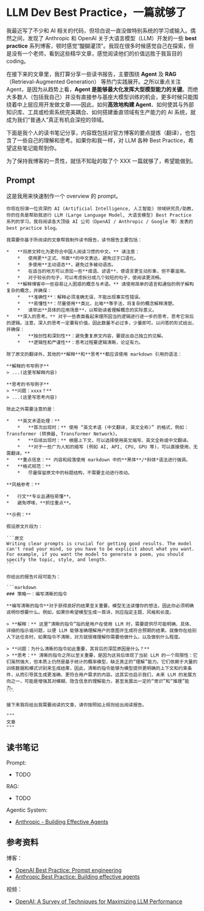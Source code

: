 # LLM Dev Best Practice，一篇就够了

我最近写了不少和 AI 相关的代码，但坦白说一直没做特别系统的学习或输入。偶然之间，发现了 Anthropic 和 OpenAI 关于大语言模型（LLM）开发的一些 **best practice** 系列博客，顿时感觉“醍醐灌顶”。我现在很多时候感觉自己在探索，但是没有一个老师，看到这些精华文章，感觉阅读他们的价值远胜于我盲目的 coding。

在接下来的文章里，我打算分享一些读书报告，主要围绕 **Agent** 及 **RAG**（Retrieval-Augmented Generation） 等热门实践展开。之所以重点关注 Agent，是因为从趋势上看，**Agent 是能够最大化发挥大型模型能力的关键**。而绝大多数人（包括我自己）并没有直接参与基座大模型训练的机会，更多时候只能围绕着中上层应用开发做文章——因此，如何**高效地构建 Agent**、如何使其与外部知识库、工具或检索系统完美耦合、如何搭建垂直领域有生产能力的 AI 系统，就成为我们“普通人”真正有机会深挖的领域。

下面是我个人的读书笔记分享，内容既包括对官方博客的要点提炼（翻译），也包含了一些自己的理解和思考。如果你和我一样，对 LLM 各种 Best Practice，希望这些笔记能帮到你。

为了保持我博客的一贯性，就恬不知耻的取了个 XXX 一篇就够了，希望能做到。

## Prompt

这是我用来快速制作一个 overview 的 prompt。

````text
你现在扮演一位资深的 AI (Artificial Intelligence, 人工智能) 领域研究员/助教，你的任务是帮助我进行 LLM (Large Language Model, 大语言模型) Best Practice 系列的学习。我将阅读各大顶级 AI 公司（OpenAI / Anthropic / Google 等）发表的 best practice blog。

我需要你基于所阅读的文章帮我制作读书报告，读书报告主要包括：

*   **将原文转化为更符合中国人阅读习惯的中文。** 请注意：
    *   使用更**正式、书面**的中文表达，避免过于口语化。
    *   多使用**主动语态**，避免过多被动语态。
    *   在适当的地方可以添加一些**成语、谚语**，使语言更生动形象，但不要滥用。
    *   对于较长的句子，可以考虑拆分成几个较短的句子，使阅读更流畅。
*   **解释博客中一些容易让人困惑的概念与术语。** 请使用简单的语言和通俗的例子解构复杂的概念，并确保：
    *   **准确性**：解释必须准确无误，不能出现事实性错误。
    *   **易懂性**：尽量使用**类比、比喻**等手法，将复杂的概念解释清楚。
    *   请举出**具体的应用场景**，以帮助读者理解概念的实际意义。
*   **深入的思考。** 对于一些表面看起来理所因当的逻辑进行进一步的思考，思考它背后的逻辑。注意，深入的思考一定要有价值，因此数量不必过多，少量即可。以问答的形式给出，并确保：
    *   **独创性和深刻性**：避免重复原文内容，要提出自己独立的见解。
    *   **逻辑性和严谨性**：思考过程要逻辑清晰，论证有力。

除了原文的翻译外，其他的**解释**和**思考**都应该使用 markdown 引用的语法：

**解释的书写例子**
> ...(这里写解释内容)

**思考的书写例子**
> **问题：xxxx？**
> ...(这里写思考内容)

除此之外需要注意的是：

*   **英文术语处理：**
    *   **首次出现时：** 使用 “英文术语 (中文翻译, 英文全称)” 的格式，例如： Transformer (转换器, Transformer Network)。
    *   **后续出现时：** 根据上下文，可以选择使用英文缩写、英文全称或中文翻译。
    *   **对于一些广为人知的缩写 (例如 AI, API, CPU, GPU 等)，可以直接使用，无需翻译。**
*   **重点信息：** 内容和段落使用 markdown 中的**黑体**/*斜体*语法进行强调。
*   **格式规范：**
    *   尽量保留原文中的标题结构，不需要主动进行改动。

**风格参考：**

*   行文**专业且通俗易懂**。
*   避免啰嗦，**抓住重点**。

**示例：**

假设原文片段为：

```原文
Writing clear prompts is crucial for getting good results. The model can't read your mind, so you have to be explicit about what you want. For example, if you want the model to generate a poem, you should specify the topic, style, and length.
```

你给出的报告片段可能为：

```markdown
### 策略一：编写清晰的指令

**编写清晰的指令**对于获得良好的结果至关重要。模型无法读懂你的想法，因此你必须明确说明你想要什么。例如，如果你希望模型生成一首诗，则应指定主题、风格和长度。

> **解释：** 这里“清晰的指令”指的是用户在使用 LLM 时，需要提供尽可能明确、具体、详细的指示或问题，以便 LLM 能够准确理解用户的意图并生成符合预期的结果。就像你在给别人下达任务时，如果指令不清晰，对方就很难理解你需要他做什么，以及做到什么程度。

> **问题：为什么清晰的指令如此重要，其背后的深层原因是什么？**
> **思考：** 清晰的指令之所以至关重要，是因为这背后体现了当前 LLM 的一个局限性：它们虽然强大，但本质上仍然是基于统计的概率模型，缺乏真正的“理解”能力。它们依赖于大量的训练数据和模式识别来生成结果，因此，清晰的指令能够为模型提供更明确的上下文和约束条件，从而引导其生成更准确、更符合用户需求的内容。这其实也启示我们，未来 LLM 的发展方向之一，可能是增强其对模糊、隐含信息的理解能力，甚至发展出一定的“常识”和“推理”能力。
```

接下来我将给出我需要阅读的文章，请你按照如上规则给出阅读报告。

"""
文章
"""
````

## 读书笔记

Prompt:

- TODO

RAG:

- TODO

Agentic System:

- [Anthropic - Building Effective Agents](Anthropic%20-%20Building%20effective%20agents/README.md)

## 参考资料

博客：

- [OpenAI Best Practice: Prompt engineering](https://platform.openai.com/docs/guides/prompt-engineering)
- [Anthropic Best Practice: Building effective agents](https://www.anthropic.com/research/building-effective-agents)

视频：

- [OpenAI: A Survey of Techniques for Maximizing LLM Performance](https://www.youtube.com/watch?v=ahnGLM-RC1Y&themeRefresh=1)
